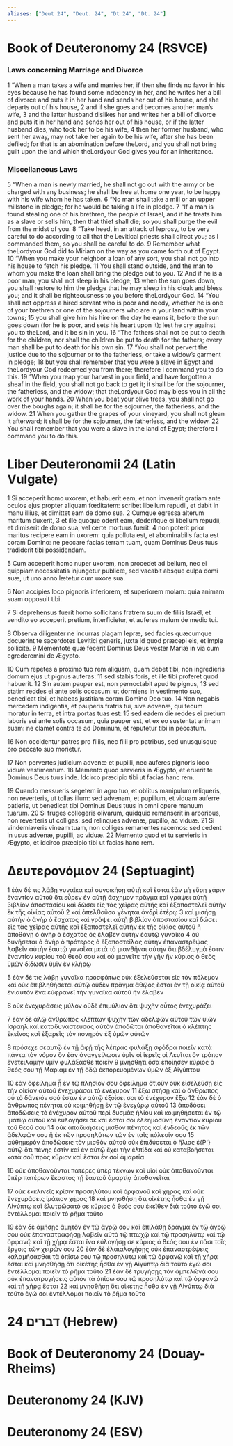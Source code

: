 ```yaml
---
aliases: ["Deut 24", "Deut. 24", "Dt 24", "Dt. 24"]
---
```



# Book of Deuteronomy 24 (RSVCE)

### Laws concerning Marriage and Divorce
1 “When a man takes a wife and marries her, if then she finds no favor in his eyes because he has found some indecency in her, and he writes her a bill of divorce and puts it in her hand and sends her out of his house, and she departs out of his house,
2 and if she goes and becomes another man’s wife,
3 and the latter husband dislikes her and writes her a bill of divorce and puts it in her hand and sends her out of his house, or if the latter husband dies, who took her to be his wife,
4 then her former husband, who sent her away, may not take her again to be his wife, after she has been defiled; for that is an abomination before theLord, and you shall not bring guilt upon the land which theLordyour God gives you for an inheritance.
### Miscellaneous Laws
5 “When a man is newly married, he shall not go out with the army or be charged with any business; he shall be free at home one year, to be happy with his wife whom he has taken.
6 “No man shall take a mill or an upper millstone in pledge; for he would be taking a life in pledge.
7 “If a man is found stealing one of his brethren, the people of Israel, and if he treats him as a slave or sells him, then that thief shall die; so you shall purge the evil from the midst of you.
8 “Take heed, in an attack of leprosy, to be very careful to do according to all that the Levitical priests shall direct you; as I commanded them, so you shall be careful to do.
9 Remember what theLordyour God did to Miriam on the way as you came forth out of Egypt.
10 “When you make your neighbor a loan of any sort, you shall not go into his house to fetch his pledge.
11 You shall stand outside, and the man to whom you make the loan shall bring the pledge out to you.
12 And if he is a poor man, you shall not sleep in his pledge;
13 when the sun goes down, you shall restore to him the pledge that he may sleep in his cloak and bless you; and it shall be righteousness to you before theLordyour God.
14 “You shall not oppress a hired servant who is poor and needy, whether he is one of your brethren or one of the sojourners who are in your land within your towns;
15 you shall give him his hire on the day he earns it, before the sun goes down (for he is poor, and sets his heart upon it); lest he cry against you to theLord, and it be sin in you.
16 “The fathers shall not be put to death for the children, nor shall the children be put to death for the fathers; every man shall be put to death for his own sin.
17 “You shall not pervert the justice due to the sojourner or to the fatherless, or take a widow’s garment in pledge;
18 but you shall remember that you were a slave in Egypt and theLordyour God redeemed you from there; therefore I command you to do this.
19 “When you reap your harvest in your field, and have forgotten a sheaf in the field, you shall not go back to get it; it shall be for the sojourner, the fatherless, and the widow; that theLordyour God may bless you in all the work of your hands.
20 When you beat your olive trees, you shall not go over the boughs again; it shall be for the sojourner, the fatherless, and the widow.
21 When you gather the grapes of your vineyard, you shall not glean it afterward; it shall be for the sojourner, the fatherless, and the widow.
22 You shall remember that you were a slave in the land of Egypt; therefore I command you to do this.


# Liber Deuteronomii 24 (Latin Vulgate)

1 Si acceperit homo uxorem, et habuerit eam, et non invenerit gratiam ante oculos ejus propter aliquam fœditatem: scribet libellum repudii, et dabit in manu illius, et dimittet eam de domo sua.
2 Cumque egressa alterum maritum duxerit,
3 et ille quoque oderit eam, dederitque ei libellum repudii, et dimiserit de domo sua, vel certe mortuus fuerit:
4 non poterit prior maritus recipere eam in uxorem: quia polluta est, et abominabilis facta est coram Domino: ne peccare facias terram tuam, quam Dominus Deus tuus tradiderit tibi possidendam.

5 Cum acceperit homo nuper uxorem, non procedet ad bellum, nec ei quippiam necessitatis injungetur publicæ, sed vacabit absque culpa domi suæ, ut uno anno lætetur cum uxore sua.

6 Non accipies loco pignoris inferiorem, et superiorem molam: quia animam suam opposuit tibi.

7 Si deprehensus fuerit homo sollicitans fratrem suum de filiis Israël, et vendito eo acceperit pretium, interficietur, et auferes malum de medio tui.

8 Observa diligenter ne incurras plagam lepræ, sed facies quæcumque docuerint te sacerdotes Levitici generis, juxta id quod præcepi eis, et imple sollicite.
9 Mementote quæ fecerit Dominus Deus vester Mariæ in via cum egrederemini de Ægypto.

10 Cum repetes a proximo tuo rem aliquam, quam debet tibi, non ingredieris domum ejus ut pignus auferas:
11 sed stabis foris, et ille tibi proferet quod habuerit.
12 Sin autem pauper est, non pernoctabit apud te pignus,
13 sed statim reddes ei ante solis occasum: ut dormiens in vestimento suo, benedicat tibi, et habeas justitiam coram Domino Deo tuo.
14 Non negabis mercedem indigentis, et pauperis fratris tui, sive advenæ, qui tecum moratur in terra, et intra portas tuas est:
15 sed eadem die reddes ei pretium laboris sui ante solis occasum, quia pauper est, et ex eo sustentat animam suam: ne clamet contra te ad Dominum, et reputetur tibi in peccatum.

16 Non occidentur patres pro filiis, nec filii pro patribus, sed unusquisque pro peccato suo morietur.

17 Non pervertes judicium advenæ et pupilli, nec auferes pignoris loco viduæ vestimentum.
18 Memento quod servieris in Ægypto, et eruerit te Dominus Deus tuus inde. Idcirco præcipio tibi ut facias hanc rem.

19 Quando messueris segetem in agro tuo, et oblitus manipulum reliqueris, non reverteris, ut tollas illum: sed advenam, et pupillum, et viduam auferre patieris, ut benedicat tibi Dominus Deus tuus in omni opere manuum tuarum.
20 Si fruges collegeris olivarum, quidquid remanserit in arboribus, non reverteris ut colligas: sed relinques advenæ, pupillo, ac viduæ.
21 Si vindemiaveris vineam tuam, non colliges remanentes racemos: sed cedent in usus advenæ, pupilli, ac viduæ.
22 Memento quod et tu servieris in Ægypto, et idcirco præcipio tibi ut facias hanc rem.


# Δευτερονόμιον 24 (Septuagint)

1 ἐὰν δέ τις λάβῃ γυναῖκα καὶ συνοικήσῃ αὐτῇ καὶ ἔσται ἐὰν μὴ εὕρῃ χάριν ἐναντίον αὐτοῦ ὅτι εὗρεν ἐν αὐτῇ ἄσχημον πρᾶγμα καὶ γράψει αὐτῇ βιβλίον ἀποστασίου καὶ δώσει εἰς τὰς χεῖρας αὐτῆς καὶ ἐξαποστελεῖ αὐτὴν ἐκ τῆς οἰκίας αὐτοῦ
2 καὶ ἀπελθοῦσα γένηται ἀνδρὶ ἑτέρῳ
3 καὶ μισήσῃ αὐτὴν ὁ ἀνὴρ ὁ ἔσχατος καὶ γράψει αὐτῇ βιβλίον ἀποστασίου καὶ δώσει εἰς τὰς χεῖρας αὐτῆς καὶ ἐξαποστελεῖ αὐτὴν ἐκ τῆς οἰκίας αὐτοῦ ἢ ἀποθάνῃ ὁ ἀνὴρ ὁ ἔσχατος ὃς ἔλαβεν αὐτὴν ἑαυτῷ γυναῖκα
4 οὐ δυνήσεται ὁ ἀνὴρ ὁ πρότερος ὁ ἐξαποστείλας αὐτὴν ἐπαναστρέψας λαβεῖν αὐτὴν ἑαυτῷ γυναῖκα μετὰ τὸ μιανθῆναι αὐτήν ὅτι βδέλυγμά ἐστιν ἐναντίον κυρίου τοῦ θεοῦ σου καὶ οὐ μιανεῖτε τὴν γῆν ἣν κύριος ὁ θεὸς ὑμῶν δίδωσιν ὑμῖν ἐν κλήρῳ

5 ἐὰν δέ τις λάβῃ γυναῖκα προσφάτως οὐκ ἐξελεύσεται εἰς τὸν πόλεμον καὶ οὐκ ἐπιβληθήσεται αὐτῷ οὐδὲν πρᾶγμα ἀθῷος ἔσται ἐν τῇ οἰκίᾳ αὐτοῦ ἐνιαυτὸν ἕνα εὐφρανεῖ τὴν γυναῖκα αὐτοῦ ἣν ἔλαβεν

6 οὐκ ἐνεχυράσεις μύλον οὐδὲ ἐπιμύλιον ὅτι ψυχὴν οὗτος ἐνεχυράζει

7 ἐὰν δὲ ἁλῷ ἄνθρωπος κλέπτων ψυχὴν τῶν ἀδελφῶν αὐτοῦ τῶν υἱῶν Ισραηλ καὶ καταδυναστεύσας αὐτὸν ἀποδῶται ἀποθανεῖται ὁ κλέπτης ἐκεῖνος καὶ ἐξαρεῖς τὸν πονηρὸν ἐξ ὑμῶν αὐτῶν

8 πρόσεχε σεαυτῷ ἐν τῇ ἁφῇ τῆς λέπρας φυλάξῃ σφόδρα ποιεῖν κατὰ πάντα τὸν νόμον ὃν ἐὰν ἀναγγείλωσιν ὑμῖν οἱ ἱερεῖς οἱ Λευῖται ὃν τρόπον ἐνετειλάμην ὑμῖν φυλάξασθε ποιεῖν
9 μνήσθητι ὅσα ἐποίησεν κύριος ὁ θεός σου τῇ Μαριαμ ἐν τῇ ὁδῷ ἐκπορευομένων ὑμῶν ἐξ Αἰγύπτου

10 ἐὰν ὀφείλημα ᾖ ἐν τῷ πλησίον σου ὀφείλημα ὁτιοῦν οὐκ εἰσελεύσῃ εἰς τὴν οἰκίαν αὐτοῦ ἐνεχυράσαι τὸ ἐνέχυρον
11 ἔξω στήσῃ καὶ ὁ ἄνθρωπος οὗ τὸ δάνειόν σού ἐστιν ἐν αὐτῷ ἐξοίσει σοι τὸ ἐνέχυρον ἔξω
12 ἐὰν δὲ ὁ ἄνθρωπος πένηται οὐ κοιμηθήσῃ ἐν τῷ ἐνεχύρῳ αὐτοῦ
13 ἀποδόσει ἀποδώσεις τὸ ἐνέχυρον αὐτοῦ περὶ δυσμὰς ἡλίου καὶ κοιμηθήσεται ἐν τῷ ἱματίῳ αὐτοῦ καὶ εὐλογήσει σε καὶ ἔσται σοι ἐλεημοσύνη ἐναντίον κυρίου τοῦ θεοῦ σου
14 οὐκ ἀπαδικήσεις μισθὸν πένητος καὶ ἐνδεοῦς ἐκ τῶν ἀδελφῶν σου ἢ ἐκ τῶν προσηλύτων τῶν ἐν ταῖς πόλεσίν σου
15 αὐθημερὸν ἀποδώσεις τὸν μισθὸν αὐτοῦ οὐκ ἐπιδύσεται ὁ ἥλιος ἐ{P'} αὐτῷ ὅτι πένης ἐστὶν καὶ ἐν αὐτῷ ἔχει τὴν ἐλπίδα καὶ οὐ καταβοήσεται κατὰ σοῦ πρὸς κύριον καὶ ἔσται ἐν σοὶ ἁμαρτία

16 οὐκ ἀποθανοῦνται πατέρες ὑπὲρ τέκνων καὶ υἱοὶ οὐκ ἀποθανοῦνται ὑπὲρ πατέρων ἕκαστος τῇ ἑαυτοῦ ἁμαρτίᾳ ἀποθανεῖται

17 οὐκ ἐκκλινεῖς κρίσιν προσηλύτου καὶ ὀρφανοῦ καὶ χήρας καὶ οὐκ ἐνεχυράσεις ἱμάτιον χήρας
18 καὶ μνησθήσῃ ὅτι οἰκέτης ἦσθα ἐν γῇ Αἰγύπτῳ καὶ ἐλυτρώσατό σε κύριος ὁ θεός σου ἐκεῖθεν διὰ τοῦτο ἐγώ σοι ἐντέλλομαι ποιεῖν τὸ ῥῆμα τοῦτο

19 ἐὰν δὲ ἀμήσῃς ἀμητὸν ἐν τῷ ἀγρῷ σου καὶ ἐπιλάθῃ δράγμα ἐν τῷ ἀγρῷ σου οὐκ ἐπαναστραφήσῃ λαβεῖν αὐτό τῷ πτωχῷ καὶ τῷ προσηλύτῳ καὶ τῷ ὀρφανῷ καὶ τῇ χήρᾳ ἔσται ἵνα εὐλογήσῃ σε κύριος ὁ θεός σου ἐν πᾶσι τοῖς ἔργοις τῶν χειρῶν σου
20 ἐὰν δὲ ἐλαιαλογήσῃς οὐκ ἐπαναστρέψεις καλαμήσασθαι τὰ ὀπίσω σου τῷ προσηλύτῳ καὶ τῷ ὀρφανῷ καὶ τῇ χήρᾳ ἔσται καὶ μνησθήσῃ ὅτι οἰκέτης ἦσθα ἐν γῇ Αἰγύπτῳ διὰ τοῦτο ἐγώ σοι ἐντέλλομαι ποιεῖν τὸ ῥῆμα τοῦτο
21 ἐὰν δὲ τρυγήσῃς τὸν ἀμπελῶνά σου οὐκ ἐπανατρυγήσεις αὐτὸν τὰ ὀπίσω σου τῷ προσηλύτῳ καὶ τῷ ὀρφανῷ καὶ τῇ χήρᾳ ἔσται
22 καὶ μνησθήσῃ ὅτι οἰκέτης ἦσθα ἐν γῇ Αἰγύπτῳ διὰ τοῦτο ἐγώ σοι ἐντέλλομαι ποιεῖν τὸ ῥῆμα τοῦτο


# 24 דברים (Hebrew)


# Book of Deuteronomy 24 (Douay-Rheims)


# Deuteronomy 24 (KJV)


# Deuteronomy 24 (ESV)

